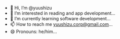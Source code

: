 - 👋 Hi, I’m @yuushizu
- 👀 I’m interested in reading and app development...
- 🌱 I’m currently learning software development...
- 📫 How to reach me yuushizu.corp@gmail.com...
- 😄 Pronouns: he/him...
